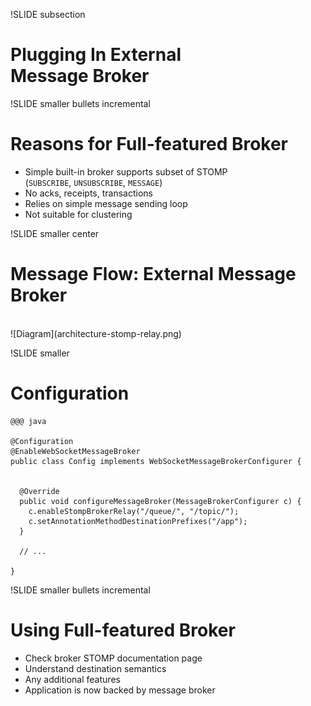 !SLIDE subsection
# Plugging In External<br> Message Broker

!SLIDE smaller bullets incremental
# Reasons for Full-featured Broker

* Simple built-in broker supports subset of STOMP<br>(`SUBSCRIBE`, `UNSUBSCRIBE`, `MESSAGE`)
* No acks, receipts, transactions
* Relies on simple message sending loop
* Not suitable for clustering

!SLIDE smaller center
# Message Flow: External Message Broker
<br>
![Diagram](architecture-stomp-relay.png)

!SLIDE smaller
# Configuration

    @@@ java

    @Configuration
    @EnableWebSocketMessageBroker
    public class Config implements WebSocketMessageBrokerConfigurer {


      @Override
      public void configureMessageBroker(MessageBrokerConfigurer c) {
        c.enableStompBrokerRelay("/queue/", "/topic/");
        c.setAnnotationMethodDestinationPrefixes("/app");
      }

      // ...

    }

!SLIDE smaller bullets incremental
# Using Full-featured Broker

* Check broker STOMP documentation page
* Understand destination semantics
* Any additional features
* Application is now backed by message broker



